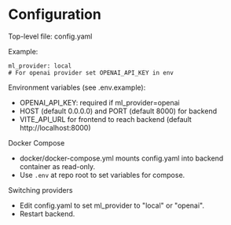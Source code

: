 # Configuration

Top-level file: config.yaml

Example:

```
ml_provider: local
# For openai provider set OPENAI_API_KEY in env
```

Environment variables (see .env.example):
- OPENAI_API_KEY: required if ml_provider=openai
- HOST (default 0.0.0.0) and PORT (default 8000) for backend
- VITE_API_URL for frontend to reach backend (default http://localhost:8000)

Docker Compose
- docker/docker-compose.yml mounts config.yaml into backend container as read-only.
- Use `.env` at repo root to set variables for compose.

Switching providers
- Edit config.yaml to set ml_provider to "local" or "openai".
- Restart backend.

